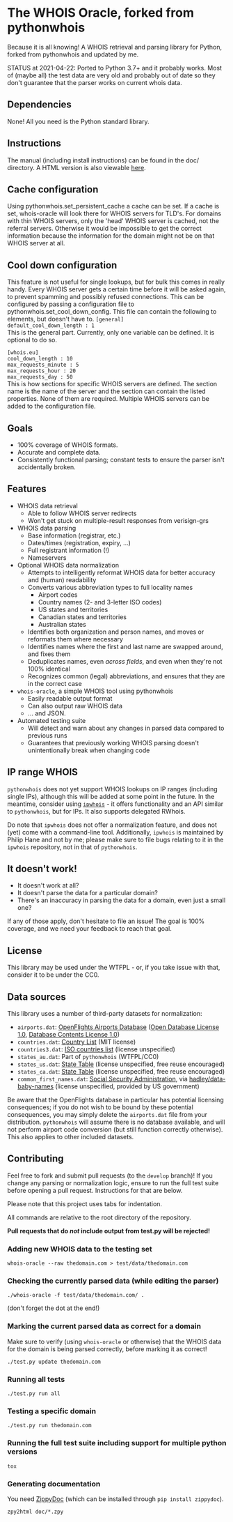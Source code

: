The WHOIS Oracle, forked from pythonwhois
=========================================

Because it is all knowing! 
A WHOIS retrieval and parsing library for Python, forked from pythonwhois
and updated by me.

STATUS at 2021-04-22: Ported to Python 3.7+ and it probably works.
Most of (maybe all) the test data are very old and probably out of date
so they don't guarantee that the parser works on current whois data.

## Dependencies

None! All you need is the Python standard library.

## Instructions

The manual (including install instructions) can be found in the doc/ directory. A HTML version is also viewable [here](http://cryto.net/pythonwhois).

## Cache configuration
Using pythonwhois.set_persistent_cache a cache can be set. If a cache is set,
whois-oracle will look there for WHOIS servers for TLD's. For domains with thin
WHOIS servers, only the 'head' WHOIS server is cached, not the referral servers.
Otherwise it would
be impossible to get the correct information because the information for the domain
might not be on that WHOIS server at all.

## Cool down configuration
This feature is not useful for single lookups, but for bulk this comes in really handy.
Every WHOIS server gets a certain time before it will be asked again, to prevent spamming
and possibly refused connections. This can be configured by passing a configuration file
to pythonwhois.set_cool_down_config. This file can contain the following to elements, but doesn't have to.
`[general]`  
`default_cool_down_length : 1`  
This is the general part. Currently, only one variable can be defined. It is optional to do so.

`[whois.eu]`  
`cool_down_length : 10`  
`max_requests_minute : 5`  
`max_requests_hour : 20`  
`max_requests_day : 50`  
This is how sections for specific WHOIS servers are defined. The section
name is the name of the server and the section can contain the listed properties.
None of them are required. Multiple WHOIS servers can be added to the configuration file.

## Goals

* 100% coverage of WHOIS formats.
* Accurate and complete data.
* Consistently functional parsing; constant tests to ensure the parser isn't accidentally broken.

## Features

* WHOIS data retrieval
	* Able to follow WHOIS server redirects
	* Won't get stuck on multiple-result responses from verisign-grs
* WHOIS data parsing
	* Base information (registrar, etc.)
	* Dates/times (registration, expiry, ...)
	* Full registrant information (!)
	* Nameservers
* Optional WHOIS data normalization
	* Attempts to intelligently reformat WHOIS data for better accuracy and (human) readability
	* Converts various abbreviation types to full locality names
		* Airport codes
		* Country names (2- and 3-letter ISO codes)
		* US states and territories
		* Canadian states and territories
		* Australian states
	* Identifies both organization and person names, and moves or reformats them where necessary
	* Identifies names where the first and last name are swapped around, and fixes them
	* Deduplicates names, even *across fields*, and even when they're not 100% identical
	* Recognizes common (legal) abbreviations, and ensures that they are in the correct case
* `whois-oracle`, a simple WHOIS tool using pythonwhois
	* Easily readable output format
	* Can also output raw WHOIS data
	* ... and JSON.
* Automated testing suite
	* Will detect and warn about any changes in parsed data compared to previous runs
	* Guarantees that previously working WHOIS parsing doesn't unintentionally break when changing code

## IP range WHOIS

`pythonwhois` does not yet support WHOIS lookups on IP ranges (including single IPs), although this will be added at some point in the future. In the meantime, consider using [`ipwhois`](https://github.com/secynic/ipwhois) - it offers functionality and an API similar to `pythonwhois`, but for IPs. It also supports delegated RWhois.

Do note that `ipwhois` does not offer a normalization feature, and does not (yet) come with a command-line tool. Additionally, `ipwhois` is maintained by Philip Hane and not by me; please make sure to file bugs relating to it in the `ipwhois` repository, not in that of `pythonwhois`.

## It doesn't work!

* It doesn't work at all?
* It doesn't parse the data for a particular domain?
* There's an inaccuracy in parsing the data for a domain, even just a small one?

If any of those apply, don't hesitate to file an issue! The goal is 100% coverage, and we need your feedback to reach that goal.

## License

This library may be used under the WTFPL - or, if you take issue with that, consider it to be under the CC0.

## Data sources

This library uses a number of third-party datasets for normalization:

* `airports.dat`: [OpenFlights Airports Database](http://openflights.org/data.html) ([Open Database License 1.0](http://opendatacommons.org/licenses/odbl/1.0/), [Database Contents License 1.0](http://opendatacommons.org/licenses/dbcl/1.0/))
* `countries.dat`: [Country List](https://github.com/umpirsky/country-list) (MIT license)
* `countries3.dat`: [ISO countries list](https://gist.github.com/eparreno/205900) (license unspecified)
* `states_au.dat`: Part of `pythonwhois` (WTFPL/CC0)
* `states_us.dat`: [State Table](http://statetable.com/) (license unspecified, free reuse encouraged)
* `states_ca.dat`: [State Table](http://statetable.com/) (license unspecified, free reuse encouraged)
* `common_first_names.dat`: [Social Security Administration](http://www.ssa.gov/OACT/babynames/), via [hadley/data-baby-names](https://github.com/hadley/data-baby-names) (license unspecified, provided by US government)

Be aware that the OpenFlights database in particular has potential licensing consequences; if you do not wish to be bound by these potential consequences, you may simply delete the `airports.dat` file from your distribution. `pythonwhois` will assume there is no database available, and will not perform airport code conversion (but still function correctly otherwise). This also applies to other included datasets.

## Contributing

Feel free to fork and submit pull requests (to the `develop` branch)! If you change any parsing or normalization logic, ensure to run the full test suite before opening a pull request. Instructions for that are below.

Please note that this project uses tabs for indentation.

All commands are relative to the root directory of the repository.

**Pull requests that do _not_ include output from test.py will be rejected!**

### Adding new WHOIS data to the testing set

	whois-oracle --raw thedomain.com > test/data/thedomain.com
	
### Checking the currently parsed data (while editing the parser)

	./whois-oracle -f test/data/thedomain.com/ .
	
(don't forget the dot at the end!)
	
### Marking the current parsed data as correct for a domain

Make sure to verify (using `whois-oracle` or otherwise) that the WHOIS data for the domain is being parsed correctly, before marking it as correct!

	./test.py update thedomain.com
	
### Running all tests

	./test.py run all
	
### Testing a specific domain

	./test.py run thedomain.com

### Running the full test suite including support for multiple python versions

    tox

### Generating documentation

You need [ZippyDoc](http://cryto.net/zippydoc) (which can be installed through `pip install zippydoc`).

	zpy2html doc/*.zpy
